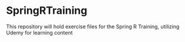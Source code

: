 # SpringRTraining
This repository will hold exercise files for the Spring R Training, utilizing Udemy for learning content
